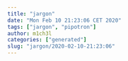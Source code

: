 ```yaml
---
title: "jargon"
date: "Mon Feb 10 21:23:06 CET 2020"
tags: ["jargon", "pipotron"]
author: m1ch3l
categories: ["generated"]
slug: "jargon/2020-02-10-21:23:06"
---
```



